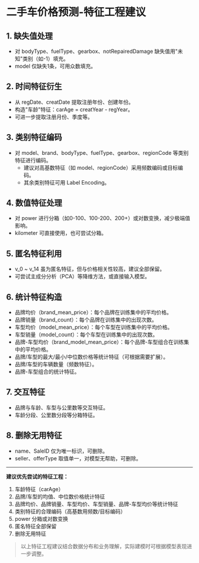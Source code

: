# 二手车价格预测-特征工程建议

## 1. 缺失值处理
- 对 bodyType、fuelType、gearbox、notRepairedDamage 缺失值用"未知"类别（如-1）填充。
- model 仅缺失1条，可用众数填充。

## 2. 时间特征衍生
- 从 regDate、creatDate 提取注册年份、创建年份。
- 构造"车龄"特征：carAge = creatYear - regYear。
- 可进一步提取注册月份、季度等。

## 3. 类别特征编码
- 对 model、brand、bodyType、fuelType、gearbox、regionCode 等类别特征进行编码。
  - 建议对高基数特征（如 model、regionCode）采用频数编码或目标编码。
  - 其余类别特征可用 Label Encoding。

## 4. 数值特征处理
- 对 power 进行分箱（如0-100、100-200、200+）或对数变换，减少极端值影响。
- kilometer 可直接使用，也可尝试分箱。

## 5. 匿名特征利用
- v_0 ~ v_14 虽为匿名特征，但与价格相关性较高，建议全部保留。
- 可尝试主成分分析（PCA）等降维方法，或直接输入模型。

## 6. 统计特征构造
- 品牌均价（brand_mean_price）：每个品牌在训练集中的平均价格。
- 品牌销量（brand_count）：每个品牌在训练集中的出现次数。
- 车型均价（model_mean_price）：每个车型在训练集中的平均价格。
- 车型销量（model_count）：每个车型在训练集中的出现次数。
- 品牌-车型均价（brand_model_mean_price）：每个品牌-车型组合在训练集中的平均价格。
- 品牌/车型的最大/最小/中位数价格等统计特征（可根据需要扩展）。
- 品牌/车型的车辆数量（频数特征）。
- 品牌-车型组合的统计特征。

## 7. 交互特征
- 品牌与车龄、车型与公里数等交互特征。
- 车龄分段、公里数分段等分箱特征。

## 8. 删除无用特征
- name、SaleID 仅为唯一标识，可删除。
- seller、offerType 取值单一，对模型无帮助，可删除。

---

**建议优先尝试的特征工程：**
1. 车龄特征（carAge）
2. 品牌/车型的均值、中位数价格统计特征
3. 品牌均价、品牌销量、车型均价、车型销量、品牌-车型均价等统计特征
4. 类别特征的合理编码（高基数用频数/目标编码）
5. power 分箱或对数变换
6. 匿名特征全部保留
7. 删除无用特征

> 以上特征工程建议结合数据分布和业务理解，实际建模时可根据模型表现进一步调整。 